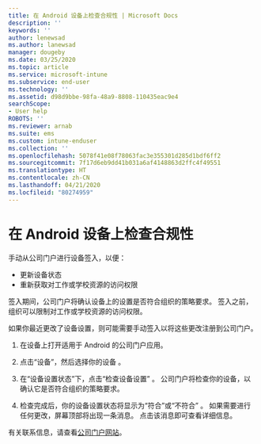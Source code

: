 ```yaml
---
title: 在 Android 设备上检查合规性 | Microsoft Docs
description: ''
keywords: ''
author: lenewsad
ms.author: lanewsad
manager: dougeby
ms.date: 03/25/2020
ms.topic: article
ms.service: microsoft-intune
ms.subservice: end-user
ms.technology: ''
ms.assetid: d98d9bbe-98fa-48a9-8808-110435eac9e4
searchScope:
- User help
ROBOTS: ''
ms.reviewer: arnab
ms.suite: ems
ms.custom: intune-enduser
ms.collection: ''
ms.openlocfilehash: 5078f41e08f78063fac3e355301d285d1bdf6ff2
ms.sourcegitcommit: 7f17d6eb9dd41b031a6af4148863d2ffc4f49551
ms.translationtype: HT
ms.contentlocale: zh-CN
ms.lasthandoff: 04/21/2020
ms.locfileid: "80274959"
---
```

# <a name="check-compliance-on-your-android-device"></a>在 Android 设备上检查合规性  
手动从公司门户进行设备签入，以便：

* 更新设备状态 
* 重新获取对工作或学校资源的访问权限 

签入期间，公司门户将确认设备上的设置是否符合组织的策略要求。  签入之前，组织可以限制对工作或学校资源的访问权限。  

如果你最近更改了设备设置，则可能需要手动签入以将这些更改注册到公司门户。 

1. 在设备上打开适用于 Android 的公司门户应用。  

2. 点击“设备”，然后选择你的设备  。  

3. 在“设备设置状态”下，点击“检查设备设置”   。 公司门户将检查你的设备，以确认它是否符合组织的策略要求。 

4. 检查完成后，你的设备设置状态将显示为“符合”或“不符合”   。 如果需要进行任何更改，屏幕顶部将出现一条消息。 点击该消息即可查看详细信息。 

有关联系信息，请查看[公司门户网站](https://go.microsoft.com/fwlink/?linkid=2010980)。  
